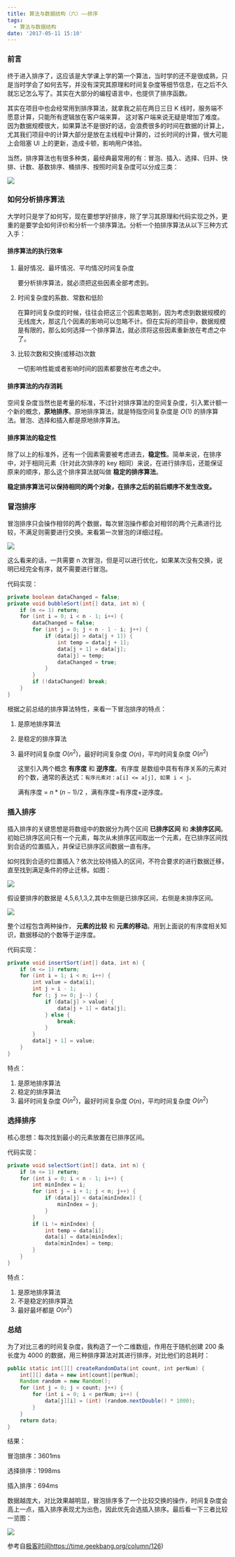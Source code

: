 ```yaml
---
title: 算法与数据结构（六）——排序
tags:
  - 算法与数据结构
date: '2017-05-11 15:10'
---
```


### 前言

终于进入排序了，这应该是大学课上学的第一个算法，当时学的还不是很成熟，只是当时学会了如何去写，并没有深究其原理和时间复杂度等细节信息，在之后不久就忘记怎么写了。其实在大部分的编程语言中，也提供了排序函数。

<!-- more -->

其实在项目中也会经常用到排序算法，就拿我之前在两日三日 K 线时，服务端不愿意计算，只能所有逻辑放在客户端来算， 这对客户端来说无疑是增加了难度。因为数据规模很大，如果算法不是很好的话，会浪费很多的时间在数据的计算上，尤其我们项目中的计算大部分是放在主线程中计算的，过长时间的计算，很大可能上会阻塞 UI 上的更新，造成卡顿，影响用户体验。

当然，排序算法也有很多种类，最经典最常用的有：冒泡、插入、选择、归并、快排、计数、基数排序、桶排序、按照时间复杂度可以分成三类：

![](https://static001.geekbang.org/resource/image/fb/cd/fb8394a588b12ff6695cfd664afb17cd.jpg)

### 如何分析排序算法

大学时只是学了如何写，现在要想学好排序，除了学习其原理和代码实现之外，更重的是要学会如何评价和分析一个排序算法。分析一个拍排序算法从以下三种方式入手：

#### 排序算法的执行效率

1. 最好情况、最坏情况、平均情况时间复杂度

   要分析排序算法，就必须把这些因素全部考虑到。

2. 时间复杂度的系数、常数和低阶

   在算时间复杂度的时候，往往会把这三个因素忽略到，因为考虑到数据规模的无线庞大，那这几个因素的影响可以忽略不计。但在实际的项目中，数据规模是有限的，那么如何选择一个排序算法，就必须将这些因素重新放在考虑之中了。

3. 比较次数和交换(或移动)次数

   一切影响性能或者影响时间的因素都要放在考虑之中。

#### 排序算法的内存消耗

空间复杂度当然也是考量的标准，不过针对排序算法的空间复杂度，引入累计额一个新的概念，**原地排序**。原地排序算法，就是特指空间复杂度是 $O(1)$ 的排序算法。冒泡、选择和插入都是原地排序算法。

#### 排序算法的稳定性

除了以上的标准外，还有一个因素需要被考虑进去，**稳定性**。简单来说，在排序中，对于相同元素（针对此次排序的 key 相同）来说，在进行排序后，还能保证原来的顺序，那么这个排序算法就叫做 **稳定的排序算法**。

**稳定排序算法可以保持相同的两个对象，在排序之后的前后顺序不发生改变。**

### 冒泡排序

冒泡排序只会操作相邻的两个数据，每次冒泡操作都会对相邻的两个元素进行比较，不满足则需要进行交换。来看第一次冒泡的详细过程。

![](https://static001.geekbang.org/resource/image/40/e9/4038f64f47975ab9f519e4f739e464e9.jpg)

这么看来的话，一共需要 n 次冒泡，但是可以进行优化，如果某次没有交换，说明已经完全有序，就不需要进行冒泡。

代码实现：

```java
private boolean dataChanged = false;
private void bubbleSort(int[] data, int n) {
    if (n <= 1) return;
    for (int i = 0; i < n - 1; i++) {
        dataChanged = false;
        for (int j = 0; j < n - 1 - i; j++) {
            if (data[j] > data[j + 1]) {
                int temp = data[j + 1];
                data[j + 1] = data[j];
                data[j] = temp;
                dataChanged = true;
            }
        }
        if (!dataChanged) break;
    }
}
```

根据之前总结的排序算法特性，来看一下冒泡排序的特点：

1. 是原地排序算法

2. 是稳定的排序算法

3. 最坏时间复杂度 $O(n^2)$，最好时间复杂度 $O(n)$，平均时间复杂度 $O(n^2)$

   这里引入两个概念 **有序度** 和 **逆序度**。有序度 是数组中具有有序关系的元素对的个数，通常的表达式：`有序元素对：a[i] <= a[j], 如果 i < j。`

   满有序度 = $n*(n-1)/2$ ，满有序度=有序度+逆序度。

### 插入排序

插入排序的关键思想是将数组中的数据分为两个区间 **已排序区间** 和 **未排序区间**。初始已排序区间只有一个元素，每次从未排序区间取出一个元素，在已排序区间找到合适的位置插入，并保证已排序区间数据一直有序。

如何找到合适的位置插入？依次比较待插入的区间，不符合要求的进行数据迁移，直至找到满足条件的停止迁移。如图：

![](https://static001.geekbang.org/resource/image/7b/a6/7b257e179787c633d2bd171a764171a6.jpg)

假设要排序的数据是 4,5,6,1,3,2,其中左侧是已排序区间，右侧是未排序区间。

![](https://static001.geekbang.org/resource/image/b6/e1/b60f61ec487358ac037bf2b6974d2de1.jpg)

整个过程包含两种操作， **元素的比较** 和 **元素的移动**。用到上面说的有序度相关知识，数据移动的个数等于逆序度。

代码实现：

```java
private void insertSort(int[] data, int n) {
    if (n <= 1) return;
    for (int i = 1; i < n; i++) {
        int value = data[i];
        int j = i - 1;
        for (; j >= 0; j--) {
            if (data[j] > value) {
                data[j + 1] = data[j];
            } else {
                break;
            }
        }
        data[j + 1] = value;
    }
}
```

特点：

1. 是原地排序算法
2. 稳定的排序算法
3. 最坏时间复杂度 $O(n^2)$，最好时间复杂度 $O(n)$，平均时间复杂度  $O(n^2)$

### 选择排序

核心思想：每次找到最小的元素放置在已排序区间。

代码实现：

```java
private void selectSort(int[] data, int n) {
    if (n <= 1) return;
    for (int i = 0; i < n - 1; i++) {
        int minIndex = i;
        for (int j = i + 1; j < n; j++) {
            if (data[j] < data[minIndex]) {
                minIndex = j;
            }
        }
        if (i != minIndex) {
            int temp = data[i];
            data[i] = data[minIndex];
            data[minIndex] = temp;
        }
    }
}
```

特点：

1. 是原地排序算法
2. 不是稳定的排序算法
3. 最好最坏都是 $O(n^2)$

### 总结

为了对比三者的时间复杂度，我构造了一个二维数组，作用在于随机创建 200 条 长度为 4000 的数据，用三种排序算法对其进行排序，对比他们的总耗时：

```java
public static int[][] createRandomData(int count, int perNum) {
    int[][] data = new int[count][perNum];
    Random random = new Random();
    for (int j = 0; j < count; j++) {
        for (int i = 0; i < perNum; i++) {
            data[j][i] = (int) (random.nextDouble() * 1000);
        }
    }
    return data;
}
```

结果：

冒泡排序：3601ms

选择排序：1998ms

插入排序：694ms

数据越庞大，对比效果越明显，冒泡排序多了一个比较交换的操作，时间复杂度会高上一点，插入排序表现尤为出色，因此优先会选插入排序。最后看一下三者比较一览图：

![](https://static001.geekbang.org/resource/image/34/50/348604caaf0a1b1d7fee0512822f0e50.jpg)

参考自[极客时间](https://time.geekbang.org/column/126)https://time.geekbang.org/column/126)

